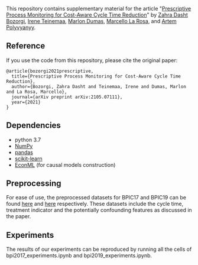 This repository contains supplementary material for the article "[Prescriptive Process Monitoring for Cost-Aware Cycle Time Reduction](https://arxiv.org/abs/2105.07111)" by [Zahra Dasht Bozorgi](https://scholar.google.com/citations?user=XFsTnkgAAAAJ&hl=en/), [Irene Teinemaa](https://irhete.github.io/), [Marlon Dumas](http://kodu.ut.ee/~dumas/), [Marcello La Rosa](http://www.marcellolarosa.com/), and [Artem Polyvyanyy](https://scholar.google.com.au/citations?user=CTF5-1EAAAAJ&hl=en).

## Reference
If you use the code from this repository, please cite the original paper:
```
@article{bozorgi2021prescriptive,
  title={Prescriptive Process Monitoring for Cost-Aware Cycle Time Reduction},
  author={Bozorgi, Zahra Dasht and Teinemaa, Irene and Dumas, Marlon and La Rosa, Marcello},
  journal={arXiv preprint arXiv:2105.07111},
  year={2021}
}
```

## Dependencies

* python 3.7
* [NumPy](http://www.numpy.org/)
* [pandas](http://pandas.pydata.org/)
* [scikit-learn](http://scikit-learn.org/stable/index.html)
* [EconML](https://github.com/microsoft/EconML) (for causal models construction)



## Preprocessing

For ease of use, the preprocessed datasets for BPIC17 and BPIC19 can be found [here](https://doi.org/10.5281/zenodo.5084612) and [here](https://doi.org/10.5281/zenodo.5083931) respectively. These datasets include the cycle time, treatment indicator and the potentially confounding features as discussed in the paper. 



## Experiments
The results of our experiments can be reproduced by running all the cells of bpi2017_experiments.ipynb and bpi2019_experiments.ipynb.
